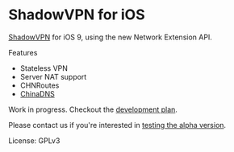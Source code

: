 ShadowVPN for iOS
=================

[ShadowVPN](https://github.com/clowwindy/ShadowVPN) for iOS 9, using the new Network Extension API.

Features
- Stateless VPN
- Server NAT support
- CHNRoutes
- [ChinaDNS](https://github.com/clowwindy/ChinaDNS)

Work in progress. Checkout the [development plan](https://github.com/clowwindy/ShadowVPN-iOS/issues/8).

Please contact us if you're interested in [testing the alpha version](https://github.com/clowwindy/ShadowVPN-iOS/wiki/How-To-Test-Beta-Version).

License: GPLv3

